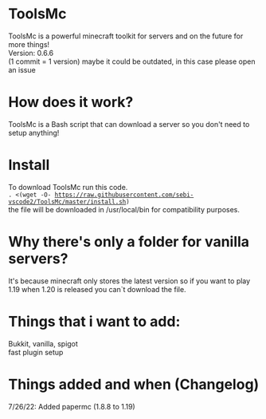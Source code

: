 # ToolsMc
ToolsMc is a powerful minecraft toolkit for servers and on the future for more things!
<br>
Version: 0.6.6
<br>
(1 commit = 1 version)
maybe it could be outdated, in this case please open an issue
# How does it work?
ToolsMc is a Bash script that can download a server so you don't need to setup anything!

# Install 
To download ToolsMc run this code.
<br>
<code>. <(wget -O- https://raw.githubusercontent.com/sebi-vscode2/ToolsMc/master/install.sh)</code>
<br>
the file will be downloaded in /usr/local/bin for compatibility purposes.

# Why there's only a folder for vanilla servers?
It's because minecraft only stores the latest version so if you want to play 1.19 when 1.20 is released you can`t download the file.

# Things that i want to add:
  Bukkit, vanilla, spigot
 <br>
  fast plugin setup
# Things added and when (Changelog)
  7/26/22:
  Added papermc (1.8.8 to 1.19)
